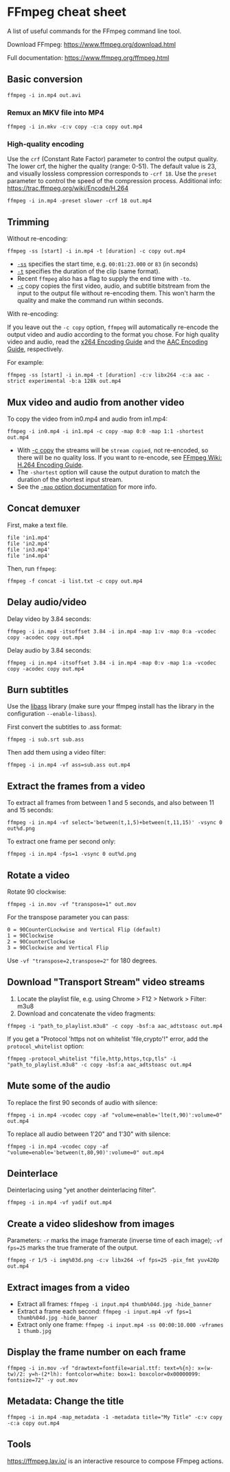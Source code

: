 # FFmpeg cheat sheet

A list of useful commands for the FFmpeg command line tool.

Download FFmpeg: https://www.ffmpeg.org/download.html

Full documentation: https://www.ffmpeg.org/ffmpeg.html

## Basic conversion

````
ffmpeg -i in.mp4 out.avi
````

### Remux an MKV file into MP4

````
ffmpeg -i in.mkv -c:v copy -c:a copy out.mp4
````

### High-quality encoding

Use the `crf` (Constant Rate Factor) parameter to control the output quality. The lower crf, the higher the quality (range: 0-51). The default value is 23, and visually lossless compression corresponds to `-crf 18`. Use the `preset` parameter to control the speed of the compression process. Additional info: https://trac.ffmpeg.org/wiki/Encode/H.264

````
ffmpeg -i in.mp4 -preset slower -crf 18 out.mp4
````

## Trimming

Without re-encoding:
````
ffmpeg -ss [start] -i in.mp4 -t [duration] -c copy out.mp4
````
- [`-ss`](http://ffmpeg.org/ffmpeg-all.html#Main-options) specifies the start time, e.g. `00:01:23.000` or `83` (in seconds)
- [`-t`](http://ffmpeg.org/ffmpeg-all.html#Main-options) specifies the duration of the clip (same format).
- Recent `ffmpeg` also has a flag to supply the end time with `-to`.
- [`-c`](http://ffmpeg.org/ffmpeg-all.html#Main-options) copy copies the first video, audio, and subtitle bitstream from the input to the output file without re-encoding them. This won't harm the quality and make the command run within seconds.

With re-encoding:

If you leave out the `-c copy` option, `ffmpeg` will automatically re-encode the output video and audio according to the format you chose. For high quality video and audio, read the [x264 Encoding Guide](https://ffmpeg.org/trac/ffmpeg/wiki/x264EncodingGuide) and the [AAC Encoding Guide](http://ffmpeg.org/trac/ffmpeg/wiki/AACEncodingGuide), respectively.

For example:
````
ffmpeg -ss [start] -i in.mp4 -t [duration] -c:v libx264 -c:a aac -strict experimental -b:a 128k out.mp4
````

## Mux video and audio from another video

To copy the video from in0.mp4 and audio from in1.mp4:
````
ffmpeg -i in0.mp4 -i in1.mp4 -c copy -map 0:0 -map 1:1 -shortest out.mp4
````
- With [-c copy](http://ffmpeg.org/ffmpeg.html#Stream-copy) the streams will be `stream copied`, not re-encoded, so there will be no quality loss. If you want to re-encode, see [FFmpeg Wiki: H.264 Encoding Guide](https://trac.ffmpeg.org/wiki/Encode/H.264).
- The `-shortest` option will cause the output duration to match the duration of the shortest input stream.
- See the [`-map` option documentation](http://ffmpeg.org/ffmpeg.html#Advanced-options) for more info.


## Concat demuxer

First, make a text file.
````
file 'in1.mp4'
file 'in2.mp4'
file 'in3.mp4'
file 'in4.mp4'
````
Then, run `ffmpeg`:
````
ffmpeg -f concat -i list.txt -c copy out.mp4
````

## Delay audio/video

Delay video by 3.84 seconds:
````
ffmpeg -i in.mp4 -itsoffset 3.84 -i in.mp4 -map 1:v -map 0:a -vcodec copy -acodec copy out.mp4
````
Delay audio by 3.84 seconds:
````
ffmpeg -i in.mp4 -itsoffset 3.84 -i in.mp4 -map 0:v -map 1:a -vcodec copy -acodec copy out.mp4
````

## Burn subtitles

Use the [libass](http://ffmpeg.org/ffmpeg.html#ass) library (make sure your ffmpeg install has the library in the configuration `--enable-libass`).

First convert the subtitles to .ass format:
````
ffmpeg -i sub.srt sub.ass
````
Then add them using a video filter:

````
ffmpeg -i in.mp4 -vf ass=sub.ass out.mp4
````

## Extract the frames from a video

To extract all frames from between 1 and 5 seconds, and also between 11 and 15 seconds:

````
ffmpeg -i in.mp4 -vf select='between(t,1,5)+between(t,11,15)' -vsync 0 out%d.png
````

To extract one frame per second only:

````
ffmpeg -i in.mp4 -fps=1 -vsync 0 out%d.png
````

## Rotate a video

Rotate 90 clockwise:

````
ffmpeg -i in.mov -vf "transpose=1" out.mov
````

For the transpose parameter you can pass:

````
0 = 90CounterCLockwise and Vertical Flip (default)
1 = 90Clockwise
2 = 90CounterClockwise
3 = 90Clockwise and Vertical Flip
````

Use `-vf "transpose=2,transpose=2"` for 180 degrees.

## Download "Transport Stream" video streams

1. Locate the playlist file, e.g. using Chrome > F12 > Network > Filter: m3u8
2. Download and concatenate the video fragments:

````
ffmpeg -i "path_to_playlist.m3u8" -c copy -bsf:a aac_adtstoasc out.mp4
````

If you get a "Protocol 'https not on whitelist 'file,crypto'!" error, add the `protocol_whitelist` option:

````
ffmpeg -protocol_whitelist "file,http,https,tcp,tls" -i "path_to_playlist.m3u8" -c copy -bsf:a aac_adtstoasc out.mp4
````

## Mute some of the audio

To replace the first 90 seconds of audio with silence:

````
ffmpeg -i in.mp4 -vcodec copy -af "volume=enable='lte(t,90)':volume=0" out.mp4
````

To replace all audio between 1'20" and 1'30" with silence:

````
ffmpeg -i in.mp4 -vcodec copy -af "volume=enable='between(t,80,90)':volume=0" out.mp4
````

## Deinterlace

Deinterlacing using "yet another deinterlacing filter".

````
ffmpeg -i in.mp4 -vf yadif out.mp4
````

## Create a video slideshow from images

Parameters: `-r` marks the image framerate (inverse time of each image); `-vf fps=25` marks the true framerate of the output.

````
ffmpeg -r 1/5 -i img%03d.png -c:v libx264 -vf fps=25 -pix_fmt yuv420p out.mp4
````

## Extract images from a video

- Extract all frames: `ffmpeg -i input.mp4 thumb%04d.jpg -hide_banner`
- Extract a frame each second: `ffmpeg -i input.mp4 -vf fps=1 thumb%04d.jpg -hide_banner`
- Extract only one frame: `ffmpeg -i input.mp4 -ss 00:00:10.000 -vframes 1 thumb.jpg`

## Display the frame number on each frame

````
ffmpeg -i in.mov -vf "drawtext=fontfile=arial.ttf: text=%{n}: x=(w-tw)/2: y=h-(2*lh): fontcolor=white: box=1: boxcolor=0x00000099: fontsize=72" -y out.mov
````

## Metadata: Change the title

````
ffmpeg -i in.mp4 -map_metadata -1 -metadata title="My Title" -c:v copy -c:a copy out.mp4
````

## Tools

https://ffmpeg.lav.io/ is an interactive resource to compose FFmpeg actions.
